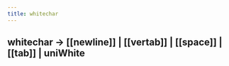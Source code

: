 ```yaml
---
title: whitechar
---
```


## whitechar	→	[[newline]] | [[vertab]] | [[space]] | [[tab]] | uniWhite
##
